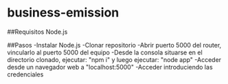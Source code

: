 # business-emission

##Requisitos
Node.js

##Pasos
-Instalar Node.js
-Clonar repositorio
-Abrir puerto 5000 del router, vincularlo al puerto 5000 del equipo
-Desde la consola situarse en el directorio clonado, ejecutar: "npm i" y luego ejecutar: "node app"
-Acceder desde un navegador web a "localhost:5000"
-Acceder introduciendo las credenciales